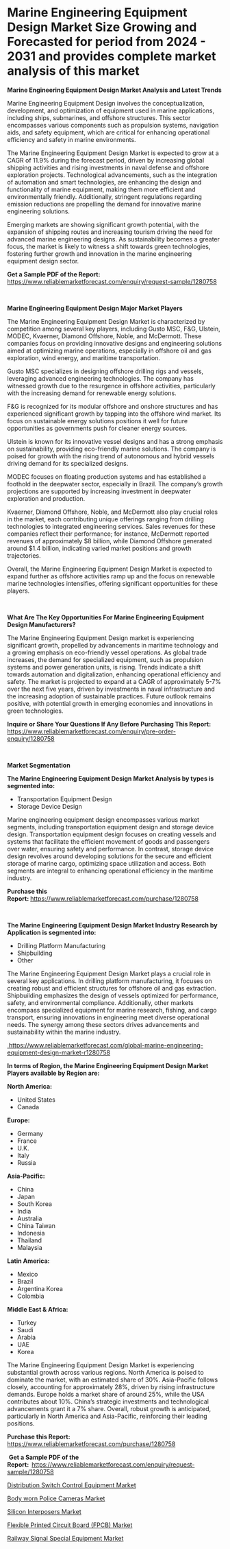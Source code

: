 <p><h1>Marine Engineering Equipment Design Market Size Growing and Forecasted for period from 2024 - 2031 and provides complete market analysis of this market</h1></p><p><strong>Marine Engineering Equipment Design Market Analysis and Latest Trends</strong></p>
<p><p>Marine Engineering Equipment Design involves the conceptualization, development, and optimization of equipment used in marine applications, including ships, submarines, and offshore structures. This sector encompasses various components such as propulsion systems, navigation aids, and safety equipment, which are critical for enhancing operational efficiency and safety in marine environments.</p><p>The Marine Engineering Equipment Design Market is expected to grow at a CAGR of 11.9% during the forecast period, driven by increasing global shipping activities and rising investments in naval defense and offshore exploration projects. Technological advancements, such as the integration of automation and smart technologies, are enhancing the design and functionality of marine equipment, making them more efficient and environmentally friendly. Additionally, stringent regulations regarding emission reductions are propelling the demand for innovative marine engineering solutions. </p><p>Emerging markets are showing significant growth potential, with the expansion of shipping routes and increasing tourism driving the need for advanced marine engineering designs. As sustainability becomes a greater focus, the market is likely to witness a shift towards green technologies, fostering further growth and innovation in the marine engineering equipment design sector.</p></p>
<p><strong>Get a Sample PDF of the Report:&nbsp;</strong> <a href="https://www.reliablemarketforecast.com/enquiry/request-sample/1280758?utm_campaign=121&utm_medium=2&utm_source=Github&utm_content=ia&utm_term=30092024&utm_id=marine-engineering-equipment-design">https://www.reliablemarketforecast.com/enquiry/request-sample/1280758</a></p>
<p>&nbsp;</p>
<p><strong>Marine Engineering Equipment Design Major Market Players</strong></p>
<p><p>The Marine Engineering Equipment Design Market is characterized by competition among several key players, including Gusto MSC, F&G, Ulstein, MODEC, Kvaerner, Diamond Offshore, Noble, and McDermott. These companies focus on providing innovative designs and engineering solutions aimed at optimizing marine operations, especially in offshore oil and gas exploration, wind energy, and maritime transportation.</p><p>Gusto MSC specializes in designing offshore drilling rigs and vessels, leveraging advanced engineering technologies. The company has witnessed growth due to the resurgence in offshore activities, particularly with the increasing demand for renewable energy solutions. </p><p>F&G is recognized for its modular offshore and onshore structures and has experienced significant growth by tapping into the offshore wind market. Its focus on sustainable energy solutions positions it well for future opportunities as governments push for cleaner energy sources.</p><p>Ulstein is known for its innovative vessel designs and has a strong emphasis on sustainability, providing eco-friendly marine solutions. The company is poised for growth with the rising trend of autonomous and hybrid vessels driving demand for its specialized designs.</p><p>MODEC focuses on floating production systems and has established a foothold in the deepwater sector, especially in Brazil. The company’s growth projections are supported by increasing investment in deepwater exploration and production.</p><p>Kvaerner, Diamond Offshore, Noble, and McDermott also play crucial roles in the market, each contributing unique offerings ranging from drilling technologies to integrated engineering services. Sales revenues for these companies reflect their performance; for instance, McDermott reported revenues of approximately $8 billion, while Diamond Offshore generated around $1.4 billion, indicating varied market positions and growth trajectories.</p><p>Overall, the Marine Engineering Equipment Design Market is expected to expand further as offshore activities ramp up and the focus on renewable marine technologies intensifies, offering significant opportunities for these players.</p></p>
<p>&nbsp;</p>
<p><strong>What Are The Key Opportunities For Marine Engineering Equipment Design Manufacturers?</strong></p>
<p><p>The Marine Engineering Equipment Design market is experiencing significant growth, propelled by advancements in maritime technology and a growing emphasis on eco-friendly vessel operations. As global trade increases, the demand for specialized equipment, such as propulsion systems and power generation units, is rising. Trends indicate a shift towards automation and digitalization, enhancing operational efficiency and safety. The market is projected to expand at a CAGR of approximately 5-7% over the next five years, driven by investments in naval infrastructure and the increasing adoption of sustainable practices. Future outlook remains positive, with potential growth in emerging economies and innovations in green technologies.</p></p>
<p><strong>Inquire or Share Your Questions If Any Before Purchasing This Report:</strong> <a href="https://www.reliablemarketforecast.com/enquiry/pre-order-enquiry/1280758?utm_campaign=121&utm_medium=2&utm_source=Github&utm_content=ia&utm_term=30092024&utm_id=marine-engineering-equipment-design">https://www.reliablemarketforecast.com/enquiry/pre-order-enquiry/1280758</a></p>
<p>&nbsp;</p>
<p><strong>Market Segmentation</strong></p>
<p><strong>The Marine Engineering Equipment Design Market Analysis by types is segmented into:</strong></p>
<p><ul><li>Transportation Equipment Design</li><li>Storage Device Design</li></ul></p>
<p><p>Marine engineering equipment design encompasses various market segments, including transportation equipment design and storage device design. Transportation equipment design focuses on creating vessels and systems that facilitate the efficient movement of goods and passengers over water, ensuring safety and performance. In contrast, storage device design revolves around developing solutions for the secure and efficient storage of marine cargo, optimizing space utilization and access. Both segments are integral to enhancing operational efficiency in the maritime industry.</p></p>
<p><strong>Purchase this Report:&nbsp;</strong><a href="https://www.reliablemarketforecast.com/purchase/1280758?utm_campaign=121&utm_medium=2&utm_source=Github&utm_content=ia&utm_term=30092024&utm_id=marine-engineering-equipment-design">https://www.reliablemarketforecast.com/purchase/1280758</a></p>
<p>&nbsp;</p>
<p><strong>The Marine Engineering Equipment Design Market Industry Research by Application is segmented into:</strong></p>
<p><ul><li>Drilling Platform Manufacturing</li><li>Shipbuilding</li><li>Other</li></ul></p>
<p><p>The Marine Engineering Equipment Design Market plays a crucial role in several key applications. In drilling platform manufacturing, it focuses on creating robust and efficient structures for offshore oil and gas extraction. Shipbuilding emphasizes the design of vessels optimized for performance, safety, and environmental compliance. Additionally, other markets encompass specialized equipment for marine research, fishing, and cargo transport, ensuring innovations in engineering meet diverse operational needs. The synergy among these sectors drives advancements and sustainability within the marine industry.</p></p>
<p><a href="https://www.reliablemarketforecast.com/global-marine-engineering-equipment-design-market-r1280758?utm_campaign=121&utm_medium=2&utm_source=Github&utm_content=ia&utm_term=30092024&utm_id=marine-engineering-equipment-design">&nbsp;https://www.reliablemarketforecast.com/global-marine-engineering-equipment-design-market-r1280758</a></p>
<p><strong>In terms of Region, the Marine Engineering Equipment Design Market Players available by Region are:</strong></p>
<p>
    <p> <strong> North America: </strong>
        <ul>
            <li>United States</li>
            <li>Canada</li>
        </ul>
        </p> 
    <p> <strong> Europe: </strong>
        <ul>
            <li>Germany</li>
            <li>France</li>
            <li>U.K.</li>
            <li>Italy</li>
            <li>Russia</li>
        </ul>
        </p> 
    <p> <strong> Asia-Pacific: </strong>
        <ul>
            <li>China</li>
            <li>Japan</li>
            <li>South Korea</li>
            <li>India</li>
            <li>Australia</li>
            <li>China Taiwan</li>
            <li>Indonesia</li>
            <li>Thailand</li>
            <li>Malaysia</li>
        </ul>
        </p> 
    <p> <strong> Latin America: </strong>
        <ul>
            <li>Mexico</li>
            <li>Brazil</li>
            <li>Argentina Korea</li>
            <li>Colombia</li>
        </ul>
        </p> 
    <p> <strong> Middle East & Africa: </strong>
        <ul>
            <li>Turkey</li>
            <li>Saudi</li>
            <li>Arabia</li>
            <li>UAE</li>
            <li>Korea</li>
        </ul>
    </p>
    </p>
<p><p>The Marine Engineering Equipment Design Market is experiencing substantial growth across various regions. North America is poised to dominate the market, with an estimated share of 30%. Asia-Pacific follows closely, accounting for approximately 28%, driven by rising infrastructure demands. Europe holds a market share of around 25%, while the USA contributes about 10%. China’s strategic investments and technological advancements grant it a 7% share. Overall, robust growth is anticipated, particularly in North America and Asia-Pacific, reinforcing their leading positions.</p></p>
<p><strong>Purchase this Report: </strong><a href="https://www.reliablemarketforecast.com/purchase/1280758?utm_campaign=121&utm_medium=2&utm_source=Github&utm_content=ia&utm_term=30092024&utm_id=marine-engineering-equipment-design">https://www.reliablemarketforecast.com/purchase/1280758</a></p>
<p>&nbsp;<strong>Get a Sample PDF of the Report:&nbsp;&nbsp;</strong><a href="https://www.reliablemarketforecast.com/enquiry/request-sample/1280758?utm_campaign=121&utm_medium=2&utm_source=Github&utm_content=ia&utm_term=30092024&utm_id=marine-engineering-equipment-design">https://www.reliablemarketforecast.com/enquiry/request-sample/1280758</a></p>
<p><strong></strong></p>
<p><p><a href="https://github.com/avice8be4ca/Market-Research-Report-List-1/blob/main/distribution-switch-control-equipment-market.md?utm_campaign=121&utm_medium=2&utm_source=Github&utm_content=ia&utm_term=30092024&utm_id=marine-engineering-equipment-design">Distribution Switch Control Equipment Market</a></p><p><a href="https://issuu.com/reportprime-2/docs/body-worn-police-cameras-market-siz_14a195d47dc26d?utm_campaign=121&utm_medium=2&utm_source=Github&utm_content=ia&utm_term=30092024&utm_id=marine-engineering-equipment-design">Body worn Police Cameras Market</a></p><p><a href="https://issuu.com/reportprime-2/docs/silicon-interposers-market-size-203_7944b10ea670e9?utm_campaign=121&utm_medium=2&utm_source=Github&utm_content=ia&utm_term=30092024&utm_id=marine-engineering-equipment-design">Silicon Interposers Market</a></p><p><a href="https://www.linkedin.com/pulse/flexible-printed-circuit-board-fpcb-market-overview-global-1su5e?utm_campaign=121&utm_medium=2&utm_source=Github&utm_content=ia&utm_term=30092024&utm_id=marine-engineering-equipment-design">Flexible Printed Circuit Board (FPCB) Market</a></p><p><a href="https://github.com/Sidorelashyti476/Market-Research-Report-List-1/blob/main/railway-signal-special-equipment-market.md?utm_campaign=121&utm_medium=2&utm_source=Github&utm_content=ia&utm_term=30092024&utm_id=marine-engineering-equipment-design">Railway Signal Special Equipment Market</a></p></p>